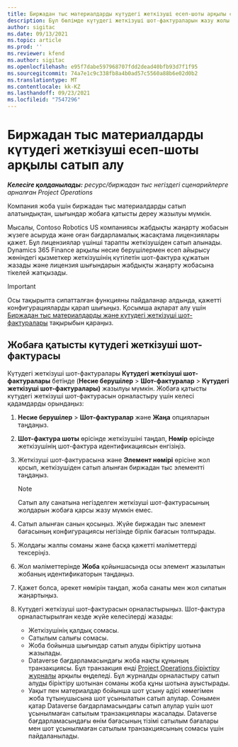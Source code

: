 ```yaml
---
title: Биржадан тыс материалдарды күтудегі жеткізуші есеп-шоты арқылы сатып алу
description: Бұл бөлімде күтудегі жеткізуші шот-фактураларын жазу жолы түсіндіріледі.
author: sigitac
ms.date: 09/13/2021
ms.topic: article
ms.prod: ''
ms.reviewer: kfend
ms.author: sigitac
ms.openlocfilehash: e95f7dabe597968707fdd2dead40bfb93d7f1f95
ms.sourcegitcommit: 74a7e1c9c338fb8a4b0ad57c5560a88b6e02d0b2
ms.translationtype: MT
ms.contentlocale: kk-KZ
ms.lasthandoff: 09/23/2021
ms.locfileid: "7547296"
---
```

# <a name="purchase-non-stocked-materials-using-a-pending-vendor-invoice"></a>Биржадан тыс материалдарды күтудегі жеткізуші есеп-шоты арқылы сатып алу

_**Келесіге қолданылады:** ресурс/биржадан тыс негіздегі сценарийлерге арналған Project Operations_

Компания жоба үшін биржадан тыс материалдарды сатып алатындықтан, шығындар жобаға қатысты дереу жазылуы мүмкін. 

Мысалы, Contoso Robotics US компаниясы жабдықты жаңарту жобасын жүзеге асыруда және оған бағдарламалық жасақтама лицензиялары қажет. Бұл лицензиялар үшінші тарапты жеткізушіден сатып алынады.  Dynamics 365 Finance арқылы несие берушілермен есеп айырысу жөніндегі қызметкер жеткізушінің күтілетін шот-фактура құжатын жазады және лицензия шығындарын жабдықты жаңарту жобасына тікелей жатқызады. 

> [!IMPORTANT]
> Осы тақырыпта сипатталған функцияны пайдаланар алдында, қажетті конфигурацияларды қарап шығыңыз. Қосымша ақпарат алу үшін [Биржадан тыс материалдарды және күтудегі жеткізуші шот-фактуралары](configure-materials-nonstocked.md) тақырыбын қараңыз. 

## <a name="post-a-project-related-pending-vendor-invoice"></a>Жобаға қатысты күтудегі жеткізуші шот-фактурасы 

Күтудегі жеткізуші шот-фактуралары **Күтудегі жеткізуші шот-фактуралары** бетінде (**Несие берушілер** > **Шот-фактуралар** > **Күтудегі жеткізуші шот-фактуралары)** жазылуы мүмкін. Жобаға қатысты күтудегі жеткізуші шот-фактурасын орналастыру үшін келесі қадамдарды орындаңыз:

1. **Несие берушілер** > **Шот-фактуралар** және **Жаңа** опцияларын таңдаңыз. 
2. **Шот-фактура шоты** өрісінде жеткізушіні таңдап, **Нөмір** өрісінде жеткізушінің шот-фактура идентификациясын енгізіңіз.
3. Жеткізуші шот-фактурасына және **Элемент нөмірі** өрісіне жол қосып, жеткізушіден сатып алынған биржадан тыс элементті таңдаңыз. 

    > [!NOTE]
    > Сатып алу санатына негізделген жеткізуші шот-фактурасының жолдарын жобаға қарсы жазу мүмкін емес. 
    
5. Сатып алынған санын қосыңыз. Жүйе биржадан тыс элемент бағасының конфигурациясы негізінде бірлік бағасын толтырады. 
6. Жолдағы жалпы соманы және басқа қажетті мәліметтерді тексеріңіз.
7. Жол мәліметтерінде **Жоба** қойыншасында осы элемент жазылатын жобаның идентификаторын таңдаңыз.
8. Қажет болса, әрекет нөмірін таңдап, жоба санаты мен жол сипатын жаңартыңыз.
9. Күтудегі жеткізуші шот-фактурасын орналастырыңыз. Шот-фактура орналастырылған кезде жүйе келесілерді жазады:
    
    - Жеткізушінің қалдық сомасы.
    - Сатылым салығы сомасы.
    - Жоба бойынша шығындар сатып алуды біріктіру шотына жазылады.
    - Dataverse бағдарламасындағы жоба нақты құнының транзакциясы.  Бұл транзакция енді [Project Operations біріктіру журналы](../project-accounting/project-operations-integration-journal.md) арқылы өңделеді. Бұл журналды орналастыру сатып алуды біріктіру шотынан соманы жоба құны шотына ауыстырады. 
    - Уақыт пен материалдар бойынша шот ұсыну әдісі көмегімен жоба тұтынушысына шот ұсынылатын сатып алулар. Сонымен қатар Dataverse бағдарламасындағы сатып алулар үшін шот ұсынылмаған сатылым транзакциялары жасалады. Dataverse бағдарламасындағы өнім бағасының тізімі сатылым бағалары мен шот ұсынылмаған сатылым транзакциясының сомасы үшін пайдаланылады.
